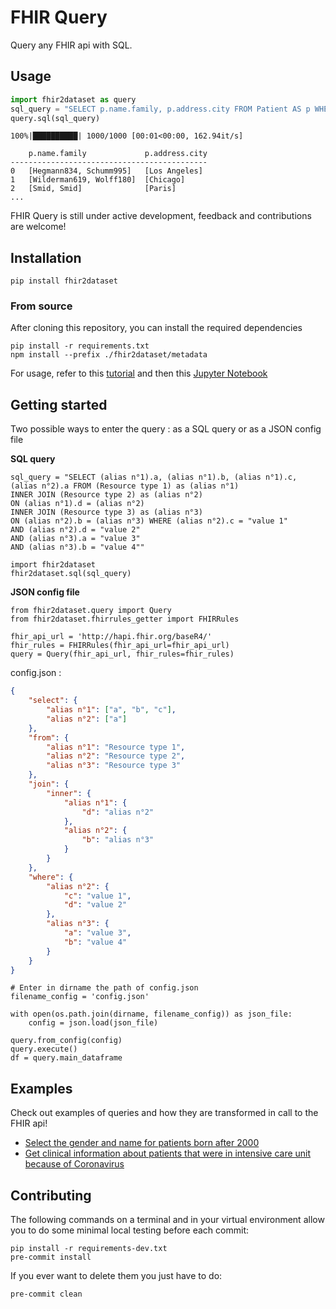 # FHIR Query

Query any FHIR api with SQL.

## Usage

```python
import fhir2dataset as query
sql_query = "SELECT p.name.family, p.address.city FROM Patient AS p WHERE p.birthdate=1944 AND p.gender = 'female'"
query.sql(sql_query)
```
```
100%|██████████| 1000/1000 [00:01<00:00, 162.94it/s]

    p.name.family             p.address.city
--------------------------------------------
0   [Hegmann834, Schumm995]   [Los Angeles]
1   [Wilderman619, Wolff180]  [Chicago]
2   [Smid, Smid]              [Paris]
...
```

FHIR Query is still under active development, feedback and contributions are welcome!

## Installation

`pip install fhir2dataset`

### From source

After cloning this repository, you can install the required dependencies

```
pip install -r requirements.txt
npm install --prefix ./fhir2dataset/metadata
```

For usage, refer to this [tutorial](https://htmlpreview.github.io/?https://github.com/arkhn/FHIR2Dataset/blob/query_tests/examples/tutorial.html) and then this [Jupyter Notebook](examples/example.ipynb)

## Getting started

Two possible ways to enter the query : as a SQL query or as a JSON config file

**SQL query**


```
sql_query = "SELECT (alias n°1).a, (alias n°1).b, (alias n°1).c, (alias n°2).a FROM (Resource type 1) as (alias n°1)
INNER JOIN (Resource type 2) as (alias n°2)
ON (alias n°1).d = (alias n°2)
INNER JOIN (Resource type 3) as (alias n°3)
ON (alias n°2).b = (alias n°3) WHERE (alias n°2).c = "value 1"
AND (alias n°2).d = "value 2"
AND (alias n°3).a = "value 3"
AND (alias n°3).b = "value 4""
```

```
import fhir2dataset
fhir2dataset.sql(sql_query)
```

**JSON config file**

```
from fhir2dataset.query import Query
from fhir2dataset.fhirrules_getter import FHIRRules

fhir_api_url = 'http://hapi.fhir.org/baseR4/'
fhir_rules = FHIRRules(fhir_api_url=fhir_api_url)
query = Query(fhir_api_url, fhir_rules=fhir_rules)
```

config.json :

```json
{
    "select": {
        "alias n°1": ["a", "b", "c"],
        "alias n°2": ["a"]
    },
    "from": {
        "alias n°1": "Resource type 1",
        "alias n°2": "Resource type 2",
        "alias n°3": "Resource type 3"
    },
    "join": {
        "inner": {
            "alias n°1": {
                "d": "alias n°2"
            },
            "alias n°2": {
                "b": "alias n°3"
            }
        }
    },
    "where": {
        "alias n°2": {
            "c": "value 1",
            "d": "value 2"
        },
        "alias n°3": {
            "a": "value 3",
            "b": "value 4"
        }
    }
}
```

```
# Enter in dirname the path of config.json
filename_config = 'config.json'

with open(os.path.join(dirname, filename_config)) as json_file:
    config = json.load(json_file)

query.from_config(config)
query.execute()
df = query.main_dataframe
```

## Examples

Check out examples of queries and how they are transformed in call to the FHIR api!

-   [Select the gender and name for patients born after 2000](examples/example1.md)
-   [Get clinical information about patients that were in intensive care unit because of Coronavirus](examples/example2.md)

## Contributing

The following commands on a terminal and in your virtual environment allow you to do some minimal local testing before each commit:

```
pip install -r requirements-dev.txt
pre-commit install
```

If you ever want to delete them you just have to do:

```
pre-commit clean
```
